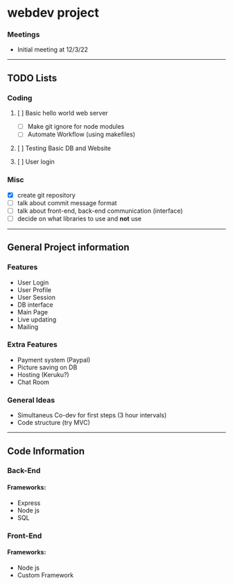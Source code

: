 # webdev project

### Meetings
- Initial meeting at 12/3/22

---

## TODO Lists

### Coding
1. [ ] Basic hello world web server
    - [ ] Make git ignore for node modules
    - [ ] Automate Workflow (using makefiles)

2. [ ] Testing Basic DB and Website

3. [ ] User login


### Misc 
- [X] create git repository
- [ ] talk about commit message format
- [ ] talk about front-end, back-end communication (interface)
- [ ] decide on what libraries to use and __not__ use

---

## General Project information

### Features

- User Login
- User Profile
- User Session
- DB interface
- Main Page
- Live updating
- Mailing

### Extra Features

- Payment system (Paypal)
- Picture saving on DB
- Hosting (Keruku?)
- Chat Room

### General Ideas

- Simultaneus Co-dev for first steps (3 hour intervals)
- Code structure (try MVC)

---

## Code Information

### Back-End

#### Frameworks:
* Express
* Node js
* SQL

### Front-End

#### Frameworks:
* Node js
* Custom Framework
